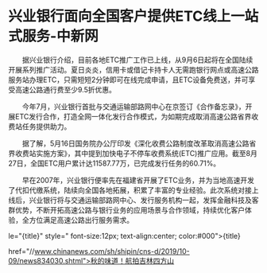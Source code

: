 # 兴业银行面向全国客户提供ETC线上一站式服务-中新网

　　据兴业银行介绍，目前各地ETC推广工作已上线，从9月6日起将在全国陆续开展系列推广活动。夏日炎炎，信用卡或借记卡持卡人无需跑银行网点或高速公路服务站办理ETC，只需短短2分钟即可在线完成申请，且ETC设备免费送，并可享受高速公路通行费至少9.5折优惠。

　　今年7月，兴业银行首批与交通运输部路网中心在京签订《合作备忘录》，开展ETC发行合作，打造全网一体化发行合作模式，为如期完成取消高速公路省界收费站任务提供助力。

　　据了解，5月16日国务院办公厅印发《深化收费公路制度改革取消高速公路省界收费站实施方案》，其中提到加快电子不停车收费系统(ETC)推广应用。截至8月27日，全国ETC用户累计达11587.77万，已完成发行任务的60.71%。

　　早在2007年，兴业银行便率先在福建省开展了ETC业务，并为当地高速开发了代扣代缴系统，陆续向全国各地拓展，积累了丰富的专业经验。此次系统对接上线后，兴业银行将与交通运输部路网中心、发行服务机构一起，发挥金融科技及客群优势，不断开拓高速公路与银行业务的应用场景与合作领域，持续优化客户体验，全方位满足高速公路出行服务需求。

le="{title}" style=" font-size:12px; text-align:center; color:#000">{title}

href="//www.chinanews.com/sh/shipin/cns-d/2019/10-09/news834030.shtml">秋的味道！航拍吉林四方山
